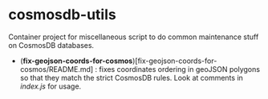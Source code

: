 # cosmosdb-utils

Container project for miscellaneous script to do common maintenance stuff on CosmosDB databases.

* (__fix-geojson-coords-for-cosmos__)[fix-geojson-coords-for-cosmos/README.md] : fixes coordinates ordering in geoJSON polygons so that they match the strict CosmosDB rules. Look at comments in _index.js_ for usage.
